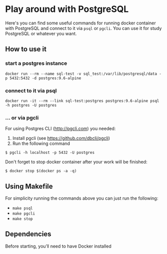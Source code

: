 # Play around with PostgreSQL

Here's you can find some useful commands for running docker container with
PostgreSQL and connect to it via `psql` or `pgcli`. You can use it for study
PostgreSQL or whatever you want.

## How to use it

### start a postgres instance

```
docker run --rm --name sql-test -v sql_test:/var/lib/postgresql/data -p 5432:5432 -d postgres:9.6-alpine
```

### connect to it via psql

```
docker run -it --rm --link sql-test:postgres postgres:9.6-alpine psql -h postgres -U postgres
```

### ... or via pgcli

For using Postgres CLI (http://pgcli.com) you needed:

1) Install pgcli (see https://github.com/dbcli/pgcli)
2) Run the following command
```
$ pgcli -h localhost -p 5432 -U postgres
```

Don't forget to stop docker container after your work will be finished:

```
$ docker stop $(docker ps -a -q)
```

## Using Makefile

For simplicity running the commands above you can just run the following:

* `make psql`
* `make pgcli`
* `make stop`

## Dependencies

Before starting, you’ll need to have Docker installed
